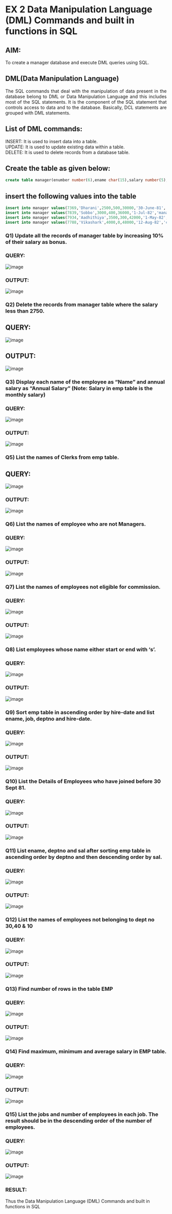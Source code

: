 # EX 2 Data Manipulation Language (DML) Commands and built in functions in SQL
## AIM:
To create a manager database and execute DML queries using SQL.


## DML(Data Manipulation Language)
<div align="justify">
The SQL commands that deal with the manipulation of data present in the database belong to DML or Data Manipulation Language and this includes most of the SQL statements. It is the component of the SQL statement that controls access to data and to the database. Basically, DCL statements are grouped with DML statements.
</div>

## List of DML commands: 
<div align="justify">
INSERT: It is used to insert data into a table.<br>
UPDATE: It is used to update existing data within a table.<br>
DELETE: It is used to delete records from a database table.<br>
</div>

## Create the table as given below:
```sql
create table manager(enumber number(6),ename char(15),salary number(5),commission number(4),annualsalary number(7),Hiredate date,designation char(10),deptno number(2),reporting char(10));
```
## insert the following values into the table
```sql
insert into manager values(7369,'Dharani',2500,500,30000,'30-June-81','clerk',10,'John');
insert into manager values(7839,'Sobbo',3000,400,36000,'1-Jul-82','manager',null,'James');
insert into manager values(7934,'Aadhithiya',3500,300,42000,'1-May-82','manager',30,NULL);
insert into manager values(7788,'Vikashark',4000,0,48000,'12-Aug-82','clerk',50,'Bond');
```

### Q1) Update all the records of manager table by increasing 10% of their salary as bonus.

### QUERY:
![image](https://github.com/JivanKarthick/EX-2-Data-Manipulation-Language-DML-and-Data-Control-Language-DCL-Commands/assets/121165867/150d7797-c398-4a75-b7d1-b731bac9a563)



### OUTPUT:
![image](https://github.com/JivanKarthick/EX-2-Data-Manipulation-Language-DML-and-Data-Control-Language-DCL-Commands/assets/121165867/b1c6ce00-d597-4430-b5f0-7d7884371ab1)



### Q2) Delete the records from manager table where the salary less than 2750.
## QUERY:
![image](https://github.com/JivanKarthick/EX-2-Data-Manipulation-Language-DML-and-Data-Control-Language-DCL-Commands/assets/121165867/46fb3fbd-c9e2-4911-b43c-e1574d183e37)


## OUTPUT:
![image](https://github.com/JivanKarthick/EX-2-Data-Manipulation-Language-DML-and-Data-Control-Language-DCL-Commands/assets/121165867/3c4e6c69-35b7-4cda-a2f3-e0e648f81272)


### Q3) Display each name of the employee as “Name” and annual salary as “Annual Salary” (Note: Salary in emp table is the monthly salary)
### QUERY:
![image](https://github.com/JivanKarthick/EX-2-Data-Manipulation-Language-DML-and-Data-Control-Language-DCL-Commands/assets/121165867/78be90ee-8707-45f4-9dfe-385b916f3bb0)



### OUTPUT:
![image](https://github.com/JivanKarthick/EX-2-Data-Manipulation-Language-DML-and-Data-Control-Language-DCL-Commands/assets/121165867/5145671b-c03a-4089-8bca-1c3b60c3bcd3)



### Q5)	List the names of Clerks from emp table.
## QUERY:
![image](https://github.com/JivanKarthick/EX-2-Data-Manipulation-Language-DML-and-Data-Control-Language-DCL-Commands/assets/121165867/be937ee1-2f29-4603-bd92-3651c0a7f809)



### OUTPUT:
![image](https://github.com/JivanKarthick/EX-2-Data-Manipulation-Language-DML-and-Data-Control-Language-DCL-Commands/assets/121165867/78785bfb-500b-4eea-ba49-0afb1de5854d)



### Q6)	List the names of employee who are not Managers.
### QUERY:
![image](https://github.com/JivanKarthick/EX-2-Data-Manipulation-Language-DML-and-Data-Control-Language-DCL-Commands/assets/121165867/ad6dbcf3-5d68-47bf-853b-6033c7518fd9)


### OUTPUT:
![image](https://github.com/JivanKarthick/EX-2-Data-Manipulation-Language-DML-and-Data-Control-Language-DCL-Commands/assets/121165867/bc8db5d5-5ef5-4e24-b67d-aa8d05384e98)


### Q7)	List the names of employees not eligible for commission.
### QUERY:
 ![image](https://github.com/JivanKarthick/EX-2-Data-Manipulation-Language-DML-and-Data-Control-Language-DCL-Commands/assets/121165867/52ea2b34-5f76-4b25-bfd2-19445508eb34)



### OUTPUT:
![image](https://github.com/JivanKarthick/EX-2-Data-Manipulation-Language-DML-and-Data-Control-Language-DCL-Commands/assets/121165867/ca5eb987-0b62-437a-8d1c-73b6b9307939)




### Q8)	List employees whose name either start or end with ‘s’.


### QUERY:
![image](https://github.com/JivanKarthick/EX-2-Data-Manipulation-Language-DML-and-Data-Control-Language-DCL-Commands/assets/121165867/a1875b08-a5a3-45a9-81df-ea1bea66dfc9)



### OUTPUT:
![image](https://github.com/JivanKarthick/EX-2-Data-Manipulation-Language-DML-and-Data-Control-Language-DCL-Commands/assets/121165867/4903b3da-b8bc-431c-ad73-f04ad7d790fb)




### Q9) Sort emp table in ascending order by hire-date and list ename, job, deptno and hire-date.


### QUERY:
![image](https://github.com/JivanKarthick/EX-2-Data-Manipulation-Language-DML-and-Data-Control-Language-DCL-Commands/assets/121165867/67c73c8d-9c2f-4f22-bc81-f9506a079afa)




### OUTPUT:
![image](https://github.com/JivanKarthick/EX-2-Data-Manipulation-Language-DML-and-Data-Control-Language-DCL-Commands/assets/121165867/3fdf40c6-c8d2-4b0c-a689-058ab9ed6e92)




### Q10) List the Details of Employees who have joined before 30 Sept 81.


### QUERY:
![image](https://github.com/JivanKarthick/EX-2-Data-Manipulation-Language-DML-and-Data-Control-Language-DCL-Commands/assets/121165867/1eb95e22-459b-4c4a-bfd4-061c4ffcc028)




### OUTPUT:
![image](https://github.com/JivanKarthick/EX-2-Data-Manipulation-Language-DML-and-Data-Control-Language-DCL-Commands/assets/121165867/ef540435-a1be-47b1-aae8-905cf41ae40e)



### Q11)	List ename, deptno and sal after sorting emp table in ascending order by deptno and then descending order by sal.


### QUERY:

![image](https://github.com/JivanKarthick/EX-2-Data-Manipulation-Language-DML-and-Data-Control-Language-DCL-Commands/assets/121165867/245e2d24-0ffb-45f6-9cd2-899f69bca2a3)



### OUTPUT:
![image](https://github.com/JivanKarthick/EX-2-Data-Manipulation-Language-DML-and-Data-Control-Language-DCL-Commands/assets/121165867/ce6cab51-0f45-4927-ae13-d6b7c79aa1d3)




### Q12) List the names of employees not belonging to dept no 30,40 & 10


### QUERY:
![image](https://github.com/JivanKarthick/EX-2-Data-Manipulation-Language-DML-and-Data-Control-Language-DCL-Commands/assets/121165867/f637f7fb-9e9c-45b8-a1da-dcb1e6726244)






### OUTPUT:

![image](https://github.com/JivanKarthick/EX-2-Data-Manipulation-Language-DML-and-Data-Control-Language-DCL-Commands/assets/121165867/6c1f3505-736e-4510-ac0e-0311ebd9bc51)



### Q13) Find number of rows in the table EMP

### QUERY:

![image](https://github.com/JivanKarthick/EX-2-Data-Manipulation-Language-DML-and-Data-Control-Language-DCL-Commands/assets/121165867/6afc6af9-6d2e-4372-86cc-4332e5f6a566)



### OUTPUT:

![image](https://github.com/JivanKarthick/EX-2-Data-Manipulation-Language-DML-and-Data-Control-Language-DCL-Commands/assets/121165867/889ff357-c701-4da3-aae1-628931aceb04)




### Q14) Find maximum, minimum and average salary in EMP table.

### QUERY:

![image](https://github.com/JivanKarthick/EX-2-Data-Manipulation-Language-DML-and-Data-Control-Language-DCL-Commands/assets/121165867/191c4267-1e5c-4c44-9863-dfbc798104a5)




### OUTPUT:

![image](https://github.com/JivanKarthick/EX-2-Data-Manipulation-Language-DML-and-Data-Control-Language-DCL-Commands/assets/121165867/cf64be87-1032-441a-bbfa-5e61e8100826)




### Q15) List the jobs and number of employees in each job. The result should be in the descending order of the number of employees.

### QUERY:

![image](https://github.com/JivanKarthick/EX-2-Data-Manipulation-Language-DML-and-Data-Control-Language-DCL-Commands/assets/121165867/20066b02-938b-435b-bd5d-2ca760d3b79e)




### OUTPUT:

![image](https://github.com/JivanKarthick/EX-2-Data-Manipulation-Language-DML-and-Data-Control-Language-DCL-Commands/assets/121165867/86da09bc-0f85-4b01-9db6-aa7d84cf651a)


### RESULT:
Thus the Data Manipulation Language (DML) Commands and built in functions in SQL

